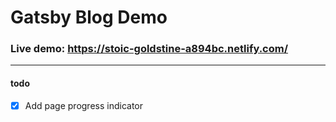 # Gatsby Blog Demo

### Live demo: https://stoic-goldstine-a894bc.netlify.com/
----
#### todo
- [x] Add page progress indicator
